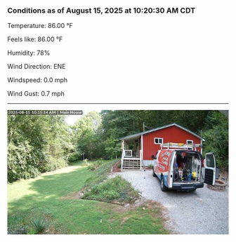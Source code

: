 ### Conditions as of August 15, 2025 at 10:20:30 AM CDT 

Temperature: 86.00 &deg;F

Feels like: 86.00 &deg;F

Humidity: 78%

Wind Direction: ENE

Windspeed: 0.0 mph

Wind Gust: 0.7 mph

---

<img src="./images/latest.jpeg"/>

